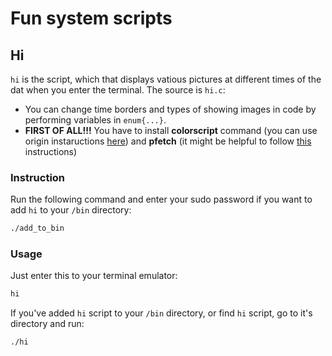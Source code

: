 # Fun system scripts

## Hi

`hi` is the script, which that displays vatious pictures at different times of the dat when you
enter the terminal. The source is `hi.c`:
- You can change time borders and types of showing images in code by performing variables in
  `enum{...}`.
- __FIRST OF ALL!!!__ You have to install __colorscript__ command (you can use origin instaructions
  [here](https://gitlab.com/dwt1/shell-color-scripts)) and __pfetch__ (it might be helpful to follow
  [this](https://www.cyberciti.biz/open-source/command-line-hacks/pfetch-linux-and-unix-hardware-information-tool/) instructions)

### Instruction

Run the following command and enter your sudo password if you want to add `hi` to your `/bin`
directory:
```bash
./add_to_bin
```

### Usage

Just enter this to your terminal emulator:
```bash
hi
```

If you've added `hi` script to your `/bin` directory, or find `hi` script, go to it's directory
and run:
```bash
./hi
```
